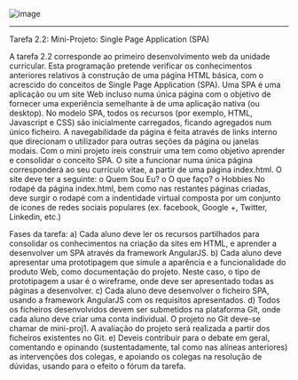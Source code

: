 ![image](https://user-images.githubusercontent.com/80478480/115155895-ca45ef80-a079-11eb-9a4f-05ee875fbd9c.png)

----------------------------------------------

Tarefa 2.2: Mini-Projeto: Single Page Application (SPA)

A tarefa 2.2 corresponde ao primeiro desenvolvimento web da unidade curricular. Esta programação pretende verificar os conhecimentos anteriores relativos à construção de uma página HTML básica, com o acrescido do conceitos de Single Page Application (SPA).
Uma SPA é uma aplicação ou um site Web incluso numa única página com o objetivo de fornecer uma experiência semelhante à de uma aplicação nativa (ou desktop). No modelo SPA, todos os recursos (por exemplo, HTML, Javascript e CSS) são inicialmente carregados, ficando agregados num único ficheiro.
A navegabilidade da página é feita através de links interno que direcionam o utilizador para outras seções da página ou janelas modais.
Com o mini projeto ireis construir uma tem como objetivo aprender e consolidar o conceito SPA. O site a funcionar numa única página corresponderá ao seu currículo vitae, a partir de uma página index.html. O site deve ter a seguinte:
    o	Quem Sou Eu?
    o	O que faço?
    o	Hobbies
No rodapé da página index.html, bem como nas restantes páginas criadas, deve surgir o rodapé com a indentidade virtual composta por um conjunto de icones de redes sociais populares (ex. facebook, Google +, Twitter, Linkedin, etc.)

Fases da tarefa:
    a) Cada aluno deve ler os recursos partilhados para consolidar os conhecimentos na criação da sites em HTML, e aprender a desenvolver um SPA através da framework AngularJS.
    b) Cada aluno deve apresentar uma prototipagem que simule a aparência e a funcionalidade do produto Web, como documentação do projeto. Neste caso, o tipo de prototipagem a usar é o wireframe, onde deve ser apresentado todas as páginas a desenvolver.
    c) Cada aluno deve desenvolver o ficheiro SPA, usando a framework AngularJS com os requisitos apresentados.
    d) Todos os ficheiros desenvolvidos devem ser submetidos na plataforma Git, onde cada aluno deve criar uma conta individual. O projeto no Git deve-se chamar de mini-proj1. A avaliação do projeto será realizada a partir dos ficheiros existentes no Git.
    e) Deveis contribuir para o debate em geral, comentando e opinando (sustentadamente, tal como nas alíneas anteriores) as intervenções dos colegas, e apoiando os colegas na resolução de dúvidas, usando para o efeito o fórum da tarefa.

